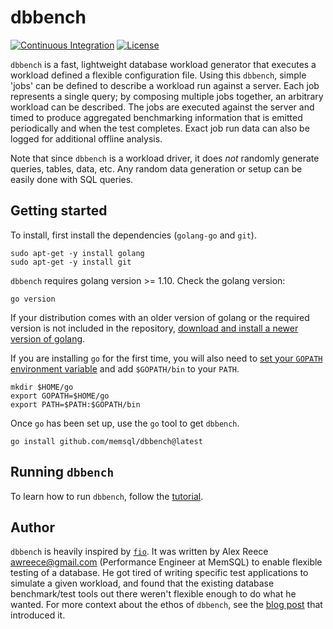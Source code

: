 # dbbench
[![Continuous Integration](https://circleci.com/gh/memsql/dbbench.svg?style=shield)](https://circleci.com/gh/memsql/dbbench)
[![License](http://img.shields.io/:license-Apache%202-brightgreen.svg)](http://www.apache.org/licenses/LICENSE-2.0.txt)

`dbbench` is a fast, lightweight database workload generator that executes a
workload defined a flexible configuration file. Using this `dbbench`, simple
'jobs' can be defined to describe a workload run
against a server. Each job represents a single query; by composing multiple
jobs together, an arbitrary workload can be described. The jobs are executed
against the server and timed to produce
aggregated benchmarking information that is emitted periodically and when the
test completes. Exact job run data can also be logged for additional offline
analysis.

Note that since `dbbench` is a workload driver, it does *not* randomly generate
queries, tables, data, etc. Any random data generation or setup can be easily
done with SQL queries.

## Getting started

To install, first install the dependencies (`golang-go` and `git`).

```console
sudo apt-get -y install golang
sudo apt-get -y install git
```

`dbbench` requires golang version >= 1.10. Check the golang version:

```console
go version
```

If your distribution comes with an older version of golang or the required version is not included in the repository,
[download and install a newer version of golang](https://golang.org/doc/install).

If you are installing `go` for the first time, you will also need
to [set your `GOPATH` environment
variable](https://golang.org/doc/code.html#GOPATH) and add `$GOPATH/bin` to
your `PATH`.

```console
mkdir $HOME/go
export GOPATH=$HOME/go
export PATH=$PATH:$GOPATH/bin
```

Once `go` has been set up, use the `go` tool to get `dbbench`.

```console
go install github.com/memsql/dbbench@latest
```

## Running `dbbench`

To learn how to run `dbbench`, follow the [tutorial](TUTORIAL.md).

## Author
`dbbench` is heavily inspired by [`fio`](https://github.com/axboe/fio). It
was written by Alex Reece <awreece@gmail.com> (Performance Engineer at MemSQL)
to enable flexible testing of a database. He got tired of writing specific test
applications to simulate a given workload, and found that the existing database
benchmark/test tools out there weren't flexible enough to do what he wanted. For more
context about the ethos of `dbbench`, see the
[blog post](http://blog.memsql.com/dbbench-active-benchmarking/) that introduced it.
